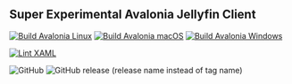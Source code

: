 ## Super Experimental Avalonia Jellyfin Client

[![Build Avalonia Linux](https://github.com/crobibero/jellyfin-client-avalonia/actions/workflows/build-avalonia-linux.yml/badge.svg)](https://github.com/crobibero/jellyfin-client-avalonia/actions/workflows/build-avalonia-linux.yml)
[![Build Avalonia macOS](https://github.com/crobibero/jellyfin-client-avalonia/actions/workflows/build-avalonia-macos.yml/badge.svg)](https://github.com/crobibero/jellyfin-client-avalonia/actions/workflows/build-avalonia-macos.yml)
[![Build Avalonia Windows](https://github.com/crobibero/jellyfin-client-avalonia/actions/workflows/build-avalonia-windows.yml/badge.svg)](https://github.com/crobibero/jellyfin-client-avalonia/actions/workflows/build-avalonia-windows.yml)

[![Lint XAML](https://github.com/crobibero/jellyfin-client-avalonia/actions/workflows/lint-xaml.yml/badge.svg)](https://github.com/crobibero/jellyfin-client-avalonia/actions/workflows/lint-xaml.yml)

![GitHub](https://img.shields.io/github/license/crobibero/jellyfin-client-avalonia)
![GitHub release (release name instead of tag name)](https://img.shields.io/github/v/release/crobibero/jellyfin-client-avalonia?include_prereleases)
